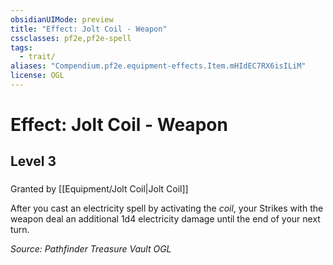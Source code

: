 ```yaml
---
obsidianUIMode: preview
title: "Effect: Jolt Coil - Weapon"
cssclasses: pf2e,pf2e-spell
tags:
  - trait/
aliases: "Compendium.pf2e.equipment-effects.Item.mHIdEC7RX6isILiM"
license: OGL
---
```

# Effect: Jolt Coil - Weapon
## Level 3
### 






Granted by [[Equipment/Jolt Coil|Jolt Coil]]

After you cast an electricity spell by activating the _coil_, your Strikes with the weapon deal an additional 1d4 electricity damage until the end of your next turn.

*Source: Pathfinder Treasure Vault*
*OGL*